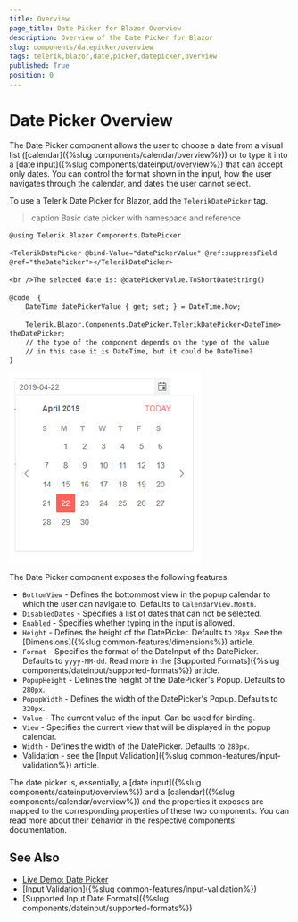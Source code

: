 ```yaml
---
title: Overview
page_title: Date Picker for Blazor Overview
description: Overview of the Date Picker for Blazor
slug: components/datepicker/overview
tags: telerik,blazor,date,picker,datepicker,overview
published: True
position: 0
---
```


# Date Picker Overview

The Date Picker component allows the user to choose a date from a visual list ([calendar]({%slug components/calendar/overview%})) or to type it into a [date input]({%slug components/dateinput/overview%}) that can accept only dates. You can control the format shown in the input, how the user navigates through the calendar, and dates the user cannot select.

To use a Telerik Date Picker for Blazor, add the `TelerikDatePicker` tag.

>caption Basic date picker with namespace and reference

````CSHTML
@using Telerik.Blazor.Components.DatePicker

<TelerikDatePicker @bind-Value="datePickerValue" @ref:suppressField @ref="theDatePicker"></TelerikDatePicker>

<br />The selected date is: @datePickerValue.ToShortDateString()

@code  {
    DateTime datePickerValue { get; set; } = DateTime.Now;

    Telerik.Blazor.Components.DatePicker.TelerikDatePicker<DateTime> theDatePicker;
    // the type of the component depends on the type of the value
    // in this case it is DateTime, but it could be DateTime?
}
````

![](images/datepicker-first-look.png)


The Date Picker component exposes the following features:

*  `BottomView` - Defines the bottommost view in the popup calendar to which the user can navigate to. Defaults to `CalendarView.Month`.
* `DisabledDates` - Specifies a list of dates that can not be selected.
* `Enabled` - Specifies whether typing in the input is allowed.
* `Height` - Defines the height of the DatePicker. Defaults to `28px`. See the [Dimensions]({%slug common-features/dimensions%}) article.
* `Format` - Specifies the format of the DateInput of the DatePicker. Defaults to `yyyy-MM-dd`. Read more in the [Supported Formats]({%slug components/dateinput/supported-formats%}) article.
* `PopupHeight` - Defines the height of the DatePicker's Popup. Defaults to `280px`.
* `PopupWidth` - Defines the width of the DatePicker's Popup. Defaults to `320px`.
* `Value` - The current value of the input. Can be used for binding.
* `View` - Specifies the current view that will be displayed in the popup calendar.
* `Width` - Defines the width of the DatePicker. Defaults to `280px`.
* Validation - see the [Input Validation]({%slug common-features/input-validation%}) article.

The date picker is, essentially, a [date input]({%slug components/dateinput/overview%}) and a [calendar]({%slug components/calendar/overview%}) and the properties it exposes are mapped to the corresponding properties of these two components. You can read more about their behavior in the respective components' documentation.



## See Also

  * [Live Demo: Date Picker](https://demos.telerik.com/blazor-ui/datepicker/index)
  * [Input Validation]({%slug common-features/input-validation%})
  * [Supported Input Date Formats]({%slug components/dateinput/supported-formats%})
